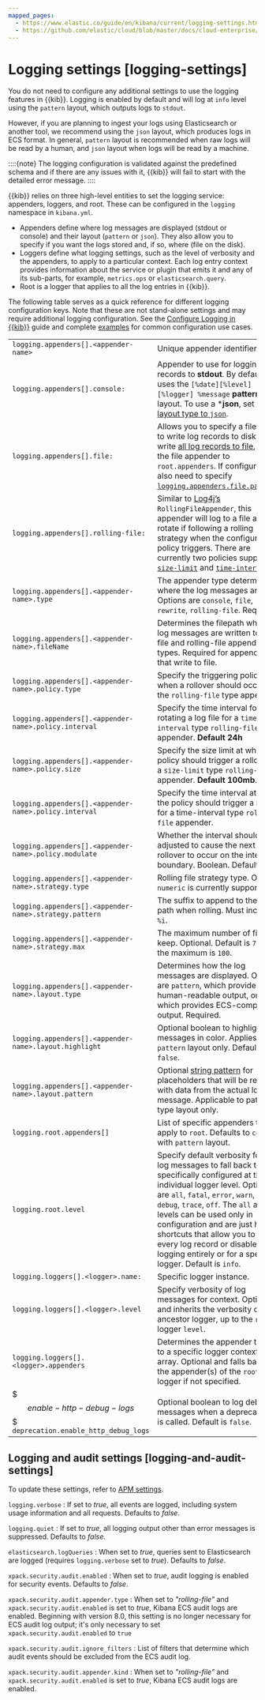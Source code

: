 ```yaml
---
mapped_pages:
  - https://www.elastic.co/guide/en/kibana/current/logging-settings.html
  - https://github.com/elastic/cloud/blob/master/docs/cloud-enterprise/ce-kibana-logging-settings.asciidoc
---
```


# Logging settings [logging-settings]

You do not need to configure any additional settings to use the logging features in {{kib}}. Logging is enabled by default and will log at `info` level using the `pattern` layout, which outputs logs to `stdout`.

However, if you are planning to ingest your logs using Elasticsearch or another tool, we recommend using the `json` layout, which produces logs in ECS format. In general, `pattern` layout is recommended when raw logs will be read by a human, and `json` layout when logs will be read by a machine.

::::{note}
The logging configuration is validated against the predefined schema and if there are any issues with it, {{kib}} will fail to start with the detailed error message.
::::


{{kib}} relies on three high-level entities to set the logging service: appenders, loggers, and root. These can be configured in the `logging` namespace in `kibana.yml`.

* Appenders define where log messages are displayed (stdout or console) and their layout (`pattern` or `json`). They also allow you to specify if you want the logs stored and, if so, where (file on the disk).
* Loggers define what logging settings, such as the level of verbosity and the appenders, to apply to a particular context. Each log entry context provides information about the service or plugin that emits it and any of its sub-parts, for example, `metrics.ops` or `elasticsearch.query`.
* Root is a logger that applies to all the log entries in {{kib}}.

The following table serves as a quick reference for different logging configuration keys. Note that these are not stand-alone settings and may require additional logging configuration. See the [Configure Logging in {{kib}}](docs-content://deploy-manage/monitor/logging-configuration/kibana-logging.md) guide and complete [examples](docs-content://deploy-manage/monitor/logging-configuration/kibana-log-settings-examples.md) for common configuration use cases.

|     |     |
| --- | --- |
| `logging.appenders[].<appender-name>` | Unique appender identifier. |
| `logging.appenders[].console:` | Appender to use for logging records to **stdout**. By default, uses the `[%date][%level][%logger] %message` **pattern*** layout. To use a ***json**, set the [layout type to `json`](docs-content://deploy-manage/monitor/logging-configuration/kibana-log-settings-examples.md#log-in-json-ecs-example). |
| `logging.appenders[].file:` | Allows you to specify a fileName to write log records to disk. To write [all log records to file](docs-content://deploy-manage/monitor/logging-configuration/kibana-log-settings-examples.md#log-to-file-example), add the file appender to `root.appenders`. If configured, you also need to specify [`logging.appenders.file.pathName`](docs-content://deploy-manage/monitor/logging-configuration/kibana-log-settings-examples.md#log-to-file-example). |
| `logging.appenders[].rolling-file:` | Similar to [Log4j’s](https://logging.apache.org/log4j/2.x/) `RollingFileAppender`, this appender will log to a file and rotate if following a rolling strategy when the configured policy triggers. There are currently two policies supported: [`size-limit`](docs-content://deploy-manage/monitor/logging-configuration/kibana-logging.md#size-limit-triggering-policy) and [`time-interval`](docs-content://deploy-manage/monitor/logging-configuration/kibana-logging.md#time-interval-triggering-policy). |
| `logging.appenders[].<appender-name>.type` | The appender type determines where the log messages are sent. Options are `console`, `file`, `rewrite`, `rolling-file`. Required. |
| `logging.appenders[].<appender-name>.fileName` | Determines the filepath where the log messages are written to for file and rolling-file appender types. Required for appenders that write to file. |
| `logging.appenders[].<appender-name>.policy.type` | Specify the triggering policy for when a rollover should occur for the `rolling-file` type appender. |
| `logging.appenders[].<appender-name>.policy.interval` | Specify the time interval for rotating a log file for a `time-interval` type `rolling-file` appender. **Default 24h** |
| `logging.appenders[].<appender-name>.policy.size` | Specify the size limit at which the policy should trigger a rollover for a `size-limit` type `rolling-file` appender. **Default 100mb**. |
| `logging.appenders[].<appender-name>.policy.interval` | Specify the time interval at which the policy should trigger a rollover for a time-interval type `rolling-file` appender. |
| `logging.appenders[].<appender-name>.policy.modulate` | Whether the interval should be adjusted to cause the next rollover to occur on the interval boundary. Boolean. Default `true`. |
| `logging.appenders[].<appender-name>.strategy.type` | Rolling file strategy type. Only `numeric` is currently supported. |
| `logging.appenders[].<appender-name>.strategy.pattern` | The suffix to append to the file path when rolling. Must include `%i`. |
| `logging.appenders[].<appender-name>.strategy.max` | The maximum number of files to keep. Optional. Default is `7` and the maximum is `100`. |
| `logging.appenders[].<appender-name>.layout.type` | Determines how the log messages are displayed. Options are `pattern`, which provides human-readable output, or `json`, which provides ECS-compliant output. Required. |
| `logging.appenders[].<appender-name>.layout.highlight` | Optional boolean to highlight log messages in color. Applies to `pattern` layout only. Default is `false`. |
| `logging.appenders[].<appender-name>.layout.pattern` | Optional [string pattern](docs-content://deploy-manage/monitor/logging-configuration/kibana-logging.md#pattern-layout) for placeholders that will be replaced with data from the actual log message. Applicable to pattern type layout only. |
| `logging.root.appenders[]` | List of specific appenders to apply to `root`. Defaults to `console` with `pattern` layout. |
| `logging.root.level` | Specify default verbosity for all log messages to fall back to if not specifically configured at the individual logger level. Options are `all`, `fatal`, `error`, `warn`, `info`, `debug`, `trace`, `off`. The `all` and `off` levels can be used only in configuration and are just handy shortcuts that allow you to log every log record or disable logging entirely or for a specific logger. Default is `info`. |
| `logging.loggers[].<logger>.name:` | Specific logger instance. |
| `logging.loggers[].<logger>.level` | Specify verbosity of log messages for <logger> context. Optional and inherits the verbosity of any ancestor logger, up to the `root` logger `level`. |
| `logging.loggers[].<logger>.appenders` | Determines the appender to apply to a specific logger context as an array. Optional and falls back to the appender(s) of the `root` logger if not specified. |
| $$$enable-http-debug-logs$$$ `deprecation.enable_http_debug_logs` | Optional boolean to log debug messages when a deprecated API is called. Default is `false`. |

## Logging and audit settings [logging-and-audit-settings]

To update these settings, refer to [APM settings](/reference/configuration-reference/apm-settings.md).


`logging.verbose`
:   If set to _true_, all events are logged, including system usage information and all requests. Defaults to _false_.

`logging.quiet`
:   If set to _true_, all logging output other than error messages is suppressed. Defaults to _false_.

`elasticsearch.logQueries`
:   When set to _true_, queries sent to Elasticsearch are logged (requires `logging.verbose` set to _true_). Defaults to _false_.

`xpack.security.audit.enabled`
:   When set to _true_, audit logging is enabled for security events. Defaults to _false_.

`xpack.security.audit.appender.type`
:   When set to _"rolling-file"_ and `xpack.security.audit.enabled` is set to _true_, Kibana ECS audit logs are enabled.
Beginning with version 8.0, this setting is no longer necessary for ECS audit log output; it's only necessary to set `xpack.security.audit.enabled` to `true`

`xpack.security.audit.ignore_filters`
:   List of filters that determine which audit events should be excluded from the ECS audit log.

`xpack.security.audit.appender.kind`
:   When set to _"rolling-file"_ and `xpack.security.audit.enabled` is set to _true_, Kibana ECS audit logs are enabled.